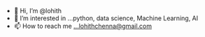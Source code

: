 - 👋 Hi, I’m @lohith
- 👀 I’m interested in ...python, data science, Machine Learning, AI
- 📫 How to reach me ...lohithchenna@gmail.com

<!---
lohithan/lohithan is a ✨ special ✨ repository because its `README.md` (this file) appears on your GitHub profile.
You can click the Preview link to take a look at your changes.
--->
